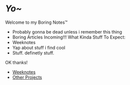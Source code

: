 # *Yo~*
Welcome to my Boring Notes™
- Probably gonna be dead unless i remember this thing
- Boring Articles Incoming!!!
What Kinda Stuff To Expect:
- Weeknotes
- Yap about stuff i find cool
- Stuff. definetly stuff.

OK thanks!<br>

- [Weeknotes](weeknotes.md)  <br>
- [Other Projects](projects.md)
